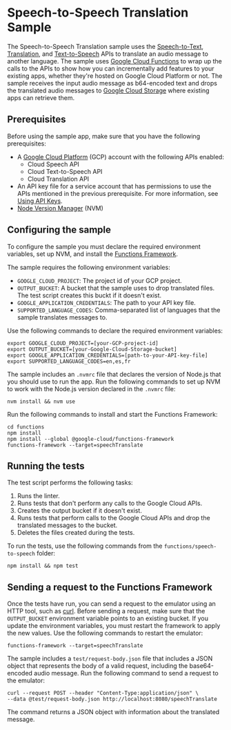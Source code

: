 # Speech-to-Speech Translation Sample

The Speech-to-Speech Translation sample uses the [Speech-to-Text][1],
[Translation][2], and [Text-to-Speech][3] APIs to translate an audio message to
another language. The sample uses [Google Cloud Functions][4] to wrap up the
calls to the APIs to show how you can incrementally add features to your
existing apps, whether they're hosted on Google Cloud Platform or not.
The sample receives the input audio message as b64-encoded text and drops the
translated audio messages to [Google Cloud Storage][5] where existing apps can
retrieve them.

## Prerequisites

Before using the sample app, make sure that you have the following
prerequisites:

* A [Google Cloud Platform][0] (GCP) account with the following APIs enabled:
  * Cloud Speech API
  * Cloud Text-to-Speech API
  * Cloud Translation API
* An API key file for a service account that has permissions to use the APIs
  mentioned in the previous prerequisite. For more information, see [Using API
  Keys][8].
* [Node Version Manager][6] (NVM)

## Configuring the sample

To configure the sample you must declare the required environment variables, set
up NVM, and install the [Functions Framework][7].

The sample requires the following environment variables:

* `GOOGLE_CLOUD_PROJECT`: The project id of your GCP project.
* `OUTPUT_BUCKET`: A bucket that the sample uses to drop translated files. The
  test script creates this buckt if it doesn't exist.
* `GOOGLE_APPLICATION_CREDENTIALS`: The path to your API key file.
* `SUPPORTED_LANGUAGE_CODES`: Comma-separated list of languages that the sample
  translates messages to.

Use the following commands to declare the required environment variables:

```shell
export GOOGLE_CLOUD_PROJECT=[your-GCP-project-id]
export OUTPUT_BUCKET=[your-Google-Cloud-Storage-bucket]
export GOOGLE_APPLICATION_CREDENTIALS=[path-to-your-API-key-file]
export SUPPORTED_LANGUAGE_CODES=en,es,fr
```

The sample includes an `.nvmrc` file that declares the version of Node.js that
you should use to run the app.
Run the following commands to set up NVM to work with the Node.js version
declared in the `.nvmrc` file:

```shell
nvm install && nvm use
```

Run the following commands to install and start the Functions Framework:

```shell
cd functions
npm install
npm install --global @google-cloud/functions-framework
functions-framework --target=speechTranslate
```

## Running the tests

The test script performs the following tasks:

1. Runs the linter.
1. Runs tests that don't perform any calls to the Google Cloud APIs.
1. Creates the output bucket if it doesn't exist.
1. Runs tests that perform calls to the Google Cloud APIs and drop the
   translated messages to the bucket.
1. Deletes the files created during the tests.

To run the tests, use the following commands from the
`functions/speech-to-speech` folder:

```shell
npm install && npm test
```

## Sending a request to the Functions Framework

Once the tests have run, you can send a request to the emulator using an HTTP
tool, such as [curl][10]. Before sending a request, make sure that the
`OUTPUT_BUCKET` environment variable points to an existing bucket. If you update
the environment variables, you must restart the framework to apply the new
values. Use the following commands to restart the emulator:

```shell
functions-framework --target=speechTranslate
```

The sample includes a `test/request-body.json` file that includes a JSON object
that represents the body of a valid request, including the base64-encoded audio
message. Run the following command to send a request to the emulator:

```shell
curl --request POST --header "Content-Type:application/json" \
--data @test/request-body.json http://localhost:8080/speechTranslate
```

The command returns a JSON object with information about the translated message.

[0]: https://cloud.google.com
[1]: https://cloud.google.com/speech-to-text/
[2]: https://cloud.google.com/translate/
[3]: https://cloud.google.com/text-to-speech/
[4]: https://cloud.google.com/functions/
[5]: https://cloud.google.com/storage/
[6]: https://github.com/nvm-sh/nvm/
[7]: https://cloud.google.com/functions/docs/functions-framework
[8]: https://cloud.google.com/docs/authentication/api-keys
[10]: https://curl.haxx.se/
[11]: https://cloud.google.com/functions/docs/locations
